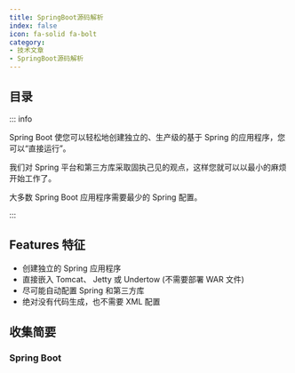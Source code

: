 ```yaml
---
title: SpringBoot源码解析
index: false
icon: fa-solid fa-bolt
category:
- 技术文章
- SpringBoot源码解析
---
```


## 目录

::: info

Spring Boot 使您可以轻松地创建独立的、生产级的基于 Spring 的应用程序，您可以“直接运行”。

我们对 Spring 平台和第三方库采取固执己见的观点，这样您就可以以最小的麻烦开始工作了。

大多数 Spring Boot 应用程序需要最少的 Spring 配置。

:::

## Features 特征

+ 创建独立的 Spring 应用程序
+ 直接嵌入 Tomcat、 Jetty 或 Undertow (不需要部署 WAR 文件)
+ 尽可能自动配置 Spring 和第三方库
+ 绝对没有代码生成，也不需要 XML 配置

## 收集简要

### Spring Boot






